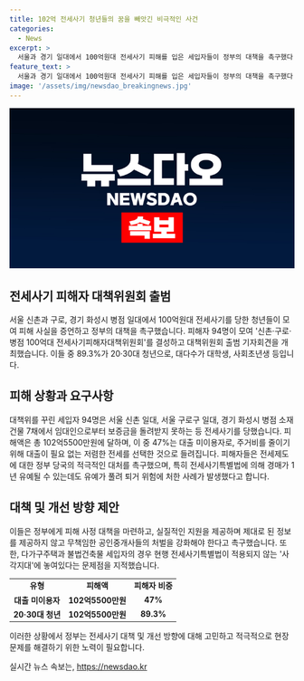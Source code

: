 ```yaml
---
title: 102억 전세사기 청년들의 꿈을 빼앗긴 비극적인 사건
categories:
  - News
excerpt: >
  서울과 경기 일대에서 100억원대 전세사기 피해를 입은 세입자들이 정부의 대책을 촉구했다. 대부분이 대학생과 사회초년생인 이들은 유학, 결혼, 이직 등의 기회를 잃고 빚을 안고 있다. 전세제도에 대한 정부 대처와 피해자 지원 대책을 강화할 것을 요구했으며, 일부는 경매 유예가 풀려 퇴거 위기에 처했다고 전했다. 이러한 상황에서 다가구주택과 불법건축물 세입자는 현행 법에 따른 보호를 받지 못하는 사각지대에 놓여있다고 밝혔다.
feature_text: >
  서울과 경기 일대에서 100억원대 전세사기 피해를 입은 세입자들이 정부의 대책을 촉구했다. 대부분이 대학생과 사회초년생인 이들은 유학, 결혼, 이직 등의 기회를 잃고 빚을 안고 있다. 전세제도에 대한 정부 대처와 피해자 지원 대책을 강화할 것을 요구했으며, 일부는 경매 유예가 풀려 퇴거 위기에 처했다고 전했다. 이러한 상황에서 다가구주택과 불법건축물 세입자는 현행 법에 따른 보호를 받지 못하는 사각지대에 놓여있다고 밝혔다.
image: '/assets/img/newsdao_breakingnews.jpg'
---
```


<p><img src="/assets/img/newsdao_breakingnews.jpg" alt="koreaapp 속보" /></p>

<h2 data-ke-size="size26">전세사기 피해자 대책위원회 출범</h2>

<p data-ke-size="size16">서울 신촌과 구로, 경기 화성시 병점 일대에서 100억원대 전세사기를 당한 청년들이 모여 피해 사실을 증언하고 정부의 대책을 촉구했습니다. 피해자 94명이 모여 '신촌·구로·병점 100억대 전세사기피해자대책위원회'를 결성하고 대책위원회 출범 기자회견을 개최했습니다. 이들 중 89.3%가 20·30대 청년으로, 대다수가 대학생, 사회초년생 등입니다.</p>

<h2 data-ke-size="size26">피해 상황과 요구사항</h2>

<p data-ke-size="size16">대책위를 꾸린 세입자 94명은 서울 신촌 일대, 서울 구로구 일대, 경기 화성시 병점 소재 건물 7채에서 임대인으로부터 보증금을 돌려받지 못하는 등 전세사기를 당했습니다. 피해액은 총 102억5500만원에 달하며, 이 중 47%는 대출 미이용자로, 주거비를 줄이기 위해 대출이 필요 없는 저렴한 전세를 선택한 것으로 들려집니다. 피해자들은 전세제도에 대한 정부 당국의 적극적인 대처를 촉구했으며, 특히 전세사기특별법에 의해 경매가 1년 유예될 수 있는데도 유예가 풀려 퇴거 위험에 처한 사례가 발생했다고 합니다.</p>

<h2 data-ke-size="size26">대책 및 개선 방향 제안</h2>

<p data-ke-size="size16">이들은 정부에게 피해 사정 대책을 마련하고, 실질적인 지원을 제공하며 제대로 된 정보를 제공하지 않고 무책임한 공인중개사들의 처벌을 강화해야 한다고 촉구했습니다. 또한, 다가구주택과 불법건축물 세입자의 경우 현행 전세사기특별법이 적용되지 않는 '사각지대'에 놓여있다는 문제점을 지적했습니다.</p>

<table>
  <tbody>
    <tr>
      <td style="text-align: center; height: 17px;"><b>유형</b></td>
      <td style="text-align: center; height: 17px;"><b>피해액</b></td>
      <td style="text-align: center; height: 17px;"><b>피해자 비중</b></td>
    </tr>
    <tr>
      <td style="text-align: center; height: 17px;"><b>대출 미이용자</b></td>
      <td style="text-align: center; height: 17px;"><b>102억5500만원</b></td>
      <td style="text-align: center; height: 17px;"><b>47%</b></td>
    </tr>
    <tr>
      <td style="text-align: center; height: 17px;"><b>20·30대 청년</b></td>
      <td style="text-align: center; height: 17px;"><b>102억5500만원</b></td>
      <td style="text-align: center; height: 17px;"><b>89.3%</b></td>
    </tr>
  </tbody>
</table>

<p data-ke-size="size16">이러한 상황에서 정부는 전세사기 대책 및 개선 방향에 대해 고민하고 적극적으로 현장 문제를 해결하기 위한 노력이 필요합니다.</p>
실시간 뉴스 속보는, <a href="https://newsdao.kr" rel="dofollow">https://newsdao.kr</a>


